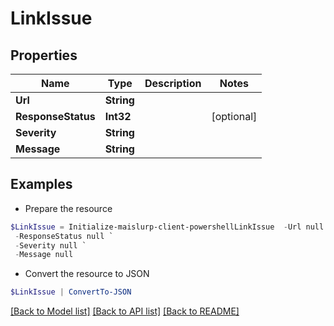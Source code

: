 # LinkIssue
## Properties

Name | Type | Description | Notes
------------ | ------------- | ------------- | -------------
**Url** | **String** |  | 
**ResponseStatus** | **Int32** |  | [optional] 
**Severity** | **String** |  | 
**Message** | **String** |  | 

## Examples

- Prepare the resource
```powershell
$LinkIssue = Initialize-maislurp-client-powershellLinkIssue  -Url null `
 -ResponseStatus null `
 -Severity null `
 -Message null
```

- Convert the resource to JSON
```powershell
$LinkIssue | ConvertTo-JSON
```

[[Back to Model list]](../README#documentation-for-models) [[Back to API list]](../README#documentation-for-api-endpoints) [[Back to README]](../README)

